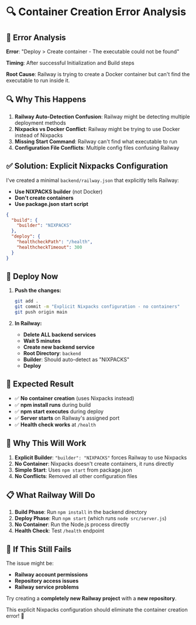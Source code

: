 # 🔍 Container Creation Error Analysis

## 🚨 **Error Analysis**

**Error**: "Deploy > Create container - The executable could not be found"

**Timing**: After successful Initialization and Build steps

**Root Cause**: Railway is trying to create a Docker container but can't find the executable to run inside it.

## 🔍 **Why This Happens**

1. **Railway Auto-Detection Confusion**: Railway might be detecting multiple deployment methods
2. **Nixpacks vs Docker Conflict**: Railway might be trying to use Docker instead of Nixpacks
3. **Missing Start Command**: Railway can't find what executable to run
4. **Configuration File Conflicts**: Multiple config files confusing Railway

## ✅ **Solution: Explicit Nixpacks Configuration**

I've created a minimal `backend/railway.json` that explicitly tells Railway:
- **Use NIXPACKS builder** (not Docker)
- **Don't create containers**
- **Use package.json start script**

```json
{
  "build": {
    "builder": "NIXPACKS"
  },
  "deploy": {
    "healthcheckPath": "/health",
    "healthcheckTimeout": 300
  }
}
```

## 🚀 **Deploy Now**

1. **Push the changes:**
   ```bash
   git add .
   git commit -m "Explicit Nixpacks configuration - no containers"
   git push origin main
   ```

2. **In Railway:**
   - **Delete ALL backend services**
   - **Wait 5 minutes**
   - **Create new backend service**
   - **Root Directory**: `backend`
   - **Builder**: Should auto-detect as "NIXPACKS"
   - **Deploy**

## 🎯 **Expected Result**

- ✅ **No container creation** (uses Nixpacks instead)
- ✅ **npm install runs** during build
- ✅ **npm start executes** during deploy
- ✅ **Server starts** on Railway's assigned port
- ✅ **Health check works** at `/health`

## 🔧 **Why This Will Work**

1. **Explicit Builder**: `"builder": "NIXPACKS"` forces Railway to use Nixpacks
2. **No Container**: Nixpacks doesn't create containers, it runs directly
3. **Simple Start**: Uses `npm start` from package.json
4. **No Conflicts**: Removed all other configuration files

## 📋 **What Railway Will Do**

1. **Build Phase**: Run `npm install` in the backend directory
2. **Deploy Phase**: Run `npm start` (which runs `node src/server.js`)
3. **No Container**: Run the Node.js process directly
4. **Health Check**: Test `/health` endpoint

## 🚨 **If This Still Fails**

The issue might be:
- **Railway account permissions**
- **Repository access issues**
- **Railway service problems**

Try creating a **completely new Railway project** with a **new repository**.

This explicit Nixpacks configuration should eliminate the container creation error! 🚀
